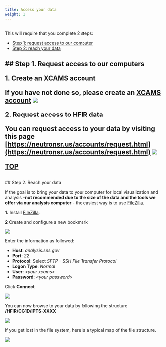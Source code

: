 ```yaml
---
title: Access your data
weight: 1
---
```


<h2 id='top'></h2>

This will require that you complete 2 steps:

 * <a href='#create_account'>Step 1: request access to our computer</a>
 * <a href='#reach_data'>Step 2: reach your data</a>

<h2 id='create_account'>
## <a href='#top' class='fa fa-arrow-up'></a> Step 1. Request access to our computers

**1.** Create an XCAMS account

If you have not done so, please create an [XCAMS account](https://xcams.ornl.gov/xcams/groups/prpsl_user/index.shtml)
<img src='/tutorial/how_to_access_data/images/ipts_access.png' />

**2.** Request access to HFIR data

You can request access to your data by visiting this page [https://neutronsr.us/accounts/request.html](https://neutronsr.us/accounts/request.html)
<img src='/tutorial/how_to_access_data/images/hfir_access.png' />

<a href='#top'>TOP</a>
<h2 id='reach_data'></h2>
## <a href='#top' class='fa fa-arrow-up'></a> Step 2. Reach your data

If the goal is to bring your data to your computer for local visualization and analysis -**not recommended due to the size of the data
and the tools we offer via our analysis computer** - the easiest way is to use [FileZilla](https://sourceforge.net/projects/filezilla).

**1.** Install [FileZilla](https://sourceforge.net/projects/filezilla).

**2** Create and configure a new bookmark

<img src='/tutorial/how_to_access_data/images/filezilla_bookmark.png' />

Enter the information as followed:

 * **Host**: *analysis.sns.gov*
 * **Port**: *22*
 * **Protocol**: Select *SFTP - SSH File Transfer Protocol*
 * **Logon Type**: *Normal*
 * **User**: *\<your xcams>*
 * **Password**: *\<your password>*

 Click **Connect**

<img src='/tutorial/how_to_access_data/images/filezilla_configure.png' />

You can now browse to your data by following the structure **/HFIR/CG1D/IPTS-XXXX**

<img src='/tutorial/how_to_access_data/images/filezilla_browse.png' />

If you get lost in the file system, here is a typical map of the file structure.

<img src='/tutorial/how_to_access_data/images/file_structure.png' />



<a href='#top' class='fa fa-arrow-up'></a>
